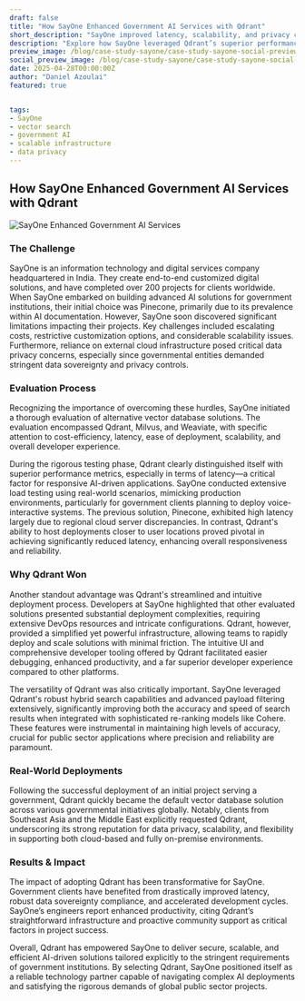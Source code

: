 ```yaml
---
draft: false
title: "How SayOne Enhanced Government AI Services with Qdrant"
short_description: "SayOne improved latency, scalability, and privacy compliance for AI government services by switching to Qdrant."
description: "Explore how SayOne leveraged Qdrant’s superior performance, easy deployment, and robust features to meet demanding government requirements worldwide."
preview_image: /blog/case-study-sayone/case-study-sayone-social-preview.jpg
social_preview_image: /blog/case-study-sayone/case-study-sayone-social-preview.jpg
date: 2025-04-28T00:00:00Z
author: "Daniel Azoulai"
featured: true


tags:
- SayOne
- vector search
- government AI
- scalable infrastructure
- data privacy
---
```



## How SayOne Enhanced Government AI Services with Qdrant


![SayOne Enhanced Government AI Services](/blog/case-study-sayone/case-study-sayone-summary-dark.jpg)


### The Challenge


SayOne is an information technology and digital services company headquartered in India. They create end-to-end customized digital solutions, and have completed over 200 projects for clients worldwide. When SayOne embarked on building advanced AI solutions for government institutions, their initial choice was Pinecone, primarily due to its prevalence within AI documentation. However, SayOne soon discovered significant limitations impacting their projects. Key challenges included escalating costs, restrictive customization options, and considerable scalability issues. Furthermore, reliance on external cloud infrastructure posed critical data privacy concerns, especially since governmental entities demanded stringent data sovereignty and privacy controls.


### Evaluation Process


Recognizing the importance of overcoming these hurdles, SayOne initiated a thorough evaluation of alternative vector database solutions. The evaluation encompassed Qdrant, Milvus, and Weaviate, with specific attention to cost-efficiency, latency, ease of deployment, scalability, and overall developer experience.


During the rigorous testing phase, Qdrant clearly distinguished itself with superior performance metrics, especially in terms of latency—a critical factor for responsive AI-driven applications. SayOne conducted extensive load testing using real-world scenarios, mimicking production environments, particularly for government clients planning to deploy voice-interactive systems. The previous solution, Pinecone, exhibited high latency largely due to regional cloud server discrepancies. In contrast, Qdrant's ability to host deployments closer to user locations proved pivotal in achieving significantly reduced latency, enhancing overall responsiveness and reliability.


### Why Qdrant Won


Another standout advantage was Qdrant's streamlined and intuitive deployment process. Developers at SayOne highlighted that other evaluated solutions presented substantial deployment complexities, requiring extensive DevOps resources and intricate configurations. Qdrant, however, provided a simplified yet powerful infrastructure, allowing teams to rapidly deploy and scale solutions with minimal friction. The intuitive UI and comprehensive developer tooling offered by Qdrant facilitated easier debugging, enhanced productivity, and a far superior developer experience compared to other platforms.


The versatility of Qdrant was also critically important. SayOne leveraged Qdrant's robust hybrid search capabilities and advanced payload filtering extensively, significantly improving both the accuracy and speed of search results when integrated with sophisticated re-ranking models like Cohere. These features were instrumental in maintaining high levels of accuracy, crucial for public sector applications where precision and reliability are paramount.


### Real-World Deployments


Following the successful deployment of an initial project serving a government, Qdrant quickly became the default vector database solution across various governmental initiatives globally. Notably, clients from Southeast Asia and the Middle East explicitly requested Qdrant, underscoring its strong reputation for data privacy, scalability, and flexibility in supporting both cloud-based and fully on-premise environments.


### Results & Impact


The impact of adopting Qdrant has been transformative for SayOne. Government clients have benefited from drastically improved latency, robust data sovereignty compliance, and accelerated development cycles. SayOne’s engineers report enhanced productivity, citing Qdrant’s straightforward infrastructure and proactive community support as critical factors in project success.


Overall, Qdrant has empowered SayOne to deliver secure, scalable, and efficient AI-driven solutions tailored explicitly to the stringent requirements of government institutions. By selecting Qdrant, SayOne positioned itself as a reliable technology partner capable of navigating complex AI deployments and satisfying the rigorous demands of global public sector projects.

